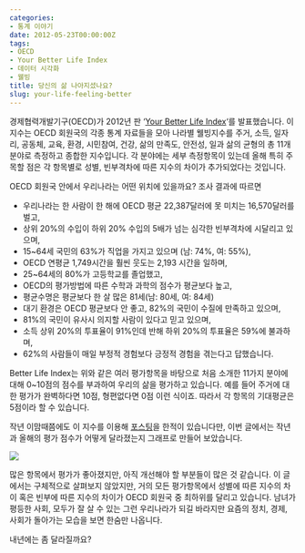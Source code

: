 ```yaml
---
categories:
- 통계 이야기
date: 2012-05-23T00:00:00Z
tags:
- OECD
- Your Better Life Index
- 데이터 시각화
- 웰빙
title: 당신의 삶 나아지셨나요?
slug: your-life-feeling-better
---
```


경제협력개발기구(OECD)가 2012년 판 ‘[Your Better Life Index][1]‘를 발표했습니다. 이 지수는 OECD 회원국의 각종 통계 자료들을 모아 나라별 웰빙지수를 주거, 소득, 일자리, 공동체, 교육, 환경, 시민참여, 건강, 삶의 만족도, 안전성, 일과 삶의 균형의 총 11개 분야로 측정하고 종합한 지수입니다. 각 분야에는 세부 측정항목이 있는데 올해 특히 주목할 점은 각 항목별로 성별, 빈부격차에 따른 지수의 차이가 추가되었다는 것입니다.

OECD 회원국 안에서 우리나라는 어떤 위치에 있을까요? 조사 결과에 따르면  

*   우리나라는 한 사람이 한 해에 OECD 평균 22,387달러에 못 미치는 16,570달러를 벌고,
*   상위 20%의 수입이 하위 20% 수입의 5배가 넘는 심각한 빈부격차에 시달리고 있으며,
*   15~64세 국민의 63%가 직업을 가지고 있으며 (남: 74%, 여: 55%),
*   OECD 연평균 1,749시간을 훨씬 웃도는 2,193 시간을 일하며,
*   25~64세의 80%가 고등학교를 졸업했고,
*   OECD의 평가방법에 따른 수학과 과학의 점수가 평균보다 높고,
*   평균수명은 평균보다 한 살 많은 81세(남: 80세, 여: 84세)
*   대기 환경은 OECD 평균보다 안 좋고, 82%의 국민이 수질에 만족하고 있으며,
*   81%의 국민이 유사시 의지할 사람이 있다고 믿고 있으며,
*   소득 상위 20%의 투표율이 91%인데 반해 하위 20%의 투표율은 59%에 불과하며,
*   62%의 사람들이 매일 부정적 경험보다 긍정적 경험을 겪는다고 답했습니다.

Better Life Index는 위와 같은 여러 평가항목을 바탕으로 처음 소개한 11가지 분야에 대해 0~10점의 점수를 부과하여 우리의 삶을 평가하고 있습니다. 예를 들어 주거에 대한 평가가 완벽하다면 10점, 형편없다면 0점 이런 식이죠. 따라서 각 항목의 기대평균은 5점이라 할 수 있습니다.

작년 이맘때쯤에도 이 지수를 이용해 [포스팅](http://wsyang.com/2011/05/oecd%ec%97%90%ec%84%9c-%ed%8f%89%ea%b0%80%ed%95%9c-%ec%9a%b0%eb%a6%ac%eb%82%98%eb%9d%bc%ec%9d%98-%ec%9b%b0%eb%b9%99%ec%a7%80%ec%88%98%eb%8a%94/)을 한적이 있습니다만, 이번 글에서는 작년과 올해의 평가 점수가 어떻게 달라졌는지 그래프로 만들어 보았습니다.

![](https://farm4.staticflickr.com/3745/9196845929_dc07ee5a76_o.png)

많은 항목에서 평가가 좋아졌지만, 아직 개선해야 할 부분들이 많은 것 같습니다. 이 글에서는 구체적으로 살펴보지 않았지만, 거의 모든 평가항목에서 성별에 따른 지수의 차이 혹은 빈부에 따른 지수의 차이가 OECD 회원국 중 최하위를 달리고 있습니다. 남녀가 평등한 사회, 모두가 잘 살 수 있는 그런 우리나라가 되길 바라지만 요즘의 정치, 경제, 사회가 돌아가는 모습을 보면 한숨만 나옵니다.

내년에는 좀 달라질까요?

 [1]: http://www.oecdbetterlifeindex.org/
 
